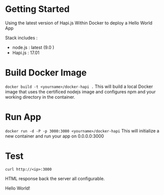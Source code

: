 # Getting Started

Using the latest version of Hapi.js Within Docker to deploy a Hello World App 

Stack includes : 
- node.js : latest  (9.0 )
- Hapi.js  : 17.01 

# Build Docker Image

`docker build -t <yourname>/docker-hapi .`
This will build a local Docker image that uses the certificed nodejs image and configures npm and your working directory in the container.

# Run App 

`docker run -d -P -p 3000:3000 <yourname>/docker-hapi`
This will initialize a new container and run your app on 0.0.0.0:3000 


# Test

`curl http://<ip>:3000`

HTML response back the server all configurable.

Hello World!
